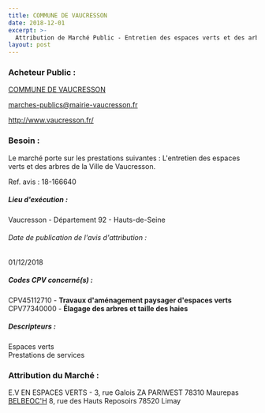 ```yaml
---
title: COMMUNE DE VAUCRESSON
date: 2018-12-01
excerpt: >-
  Attribution de Marché Public - Entretien des espaces verts et des arbres de la Ville de Vaucresson
layout: post
---
```


### Acheteur Public : 
<a href="/acheteur-136/siren-219200763"> COMMUNE DE VAUCRESSON</a><br/>



marches-publics@mairie-vaucresson.fr


http://www.vaucresson.fr/
### Besoin :

Le marché porte sur les prestations suivantes : L'entretien des espaces verts et des arbres de la Ville de Vaucresson.

Ref. avis : 18-166640


##### Lieu d'exécution :

Vaucresson - Département 92 - Hauts-de-Seine

###### Date de publication de l'avis d'attribution : 
01/12/2018

##### Codes CPV concerné(s) :
CPV45112710 - **Travaux d'aménagement paysager d'espaces verts** <br/>
CPV77340000 - **Élagage des arbres et taille des haies** <br/>

##### Descripteurs :
Espaces verts <br/>
Prestations de services <br/>

### Attribution du Marché :
E.V EN ESPACES VERTS - 3, rue Galois ZA PARIWEST 78310 Maurepas <br/>
<a href="/entreprise-570/siren-523874246"> BELBEOC'H</a>    8, rue des Hauts Reposoirs 78520 Limay <br/>
